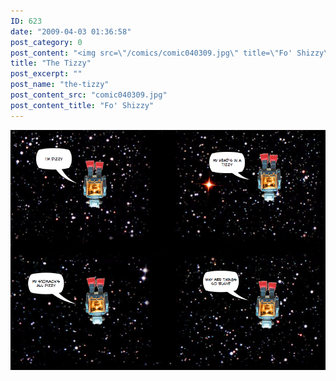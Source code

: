 ```yaml
---
ID: 623
date: "2009-04-03 01:36:58"
post_category: 0
post_content: "<img src=\"/comics/comic040309.jpg\" title=\"Fo' Shizzy\" />"
title: "The Tizzy"
post_excerpt: ""
post_name: "the-tizzy"
post_content_src: "comic040309.jpg"
post_content_title: "Fo' Shizzy"
---
```



[![Fo' Shizzy](/comics-hi-res/comic040309.jpg)](/comics-hi-res/comic040309.jpg "Fo' Shizzy")
